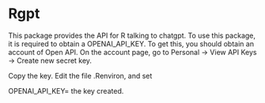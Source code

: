 # Rgpt


This package provides the API for R talking to chatgpt. To use this package, it is required to obtain a OPENAI_API_KEY. To get this, you should obtain an account of Open API. On the account page, go to 
Personal -> View API Keys -> Create new secret key. 

Copy the key. 
Edit the file .Renviron, and set 

OPENAI_API_KEY= the key created.

